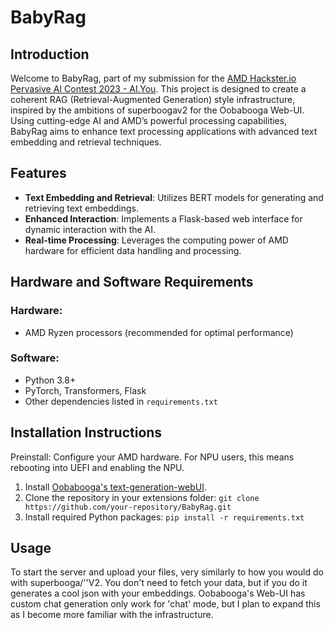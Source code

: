 # BabyRag

## Introduction
Welcome to BabyRag, part of my submission for the [AMD Hackster.io Pervasive AI Contest 2023 - AI.You](https://www.hackster.io/contests/amd2023/hardware_applications/17172). This project is designed to create a coherent RAG (Retrieval-Augmented Generation) style infrastructure, inspired by the ambitions of superboogav2 for the Oobabooga Web-UI. Using cutting-edge AI and AMD’s powerful processing capabilities, BabyRag aims to enhance text processing applications with advanced text embedding and retrieval techniques.

## Features
- **Text Embedding and Retrieval**: Utilizes BERT models for generating and retrieving text embeddings.
- **Enhanced Interaction**: Implements a Flask-based web interface for dynamic interaction with the AI.
- **Real-time Processing**: Leverages the computing power of AMD hardware for efficient data handling and processing.

## Hardware and Software Requirements
### Hardware:
- AMD Ryzen processors (recommended for optimal performance)
### Software:
- Python 3.8+
- PyTorch, Transformers, Flask
- Other dependencies listed in `requirements.txt`

## Installation Instructions
Preinstall: Configure your AMD hardware. For NPU users, this means rebooting into UEFI and enabling the NPU.
1. Install [Oobabooga's text-generation-webUI](https://github.com/oobabooga/text-generation-webui).
2. Clone the repository in your extensions folder: `git clone https://github.com/your-repository/BabyRag.git`
3. Install required Python packages: `pip install -r requirements.txt`

## Usage
To start the server and upload your files, very similarly to how you would do with superbooga/''V2. You don't need to fetch your data, but if you do it generates a cool json with your embeddings. Oobabooga's Web-UI has custom chat generation
only work for 'chat' mode, but I plan to expand this as I become more familiar with the infrastructure.

